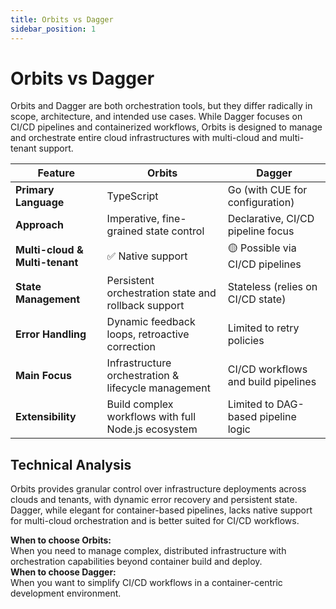 ```yaml
---
title: Orbits vs Dagger
sidebar_position: 1
---
```


# Orbits vs Dagger

Orbits and Dagger are both orchestration tools, but they differ radically in scope, architecture, and intended use cases. While Dagger focuses on CI/CD pipelines and containerized workflows, Orbits is designed to manage and orchestrate entire cloud infrastructures with multi-cloud and multi-tenant support.

| Feature                        | Orbits                                               | Dagger                               |
|--------------------------------|------------------------------------------------------|--------------------------------------|
| **Primary Language**           | TypeScript                                           | Go (with CUE for configuration)     |
| **Approach**                   | Imperative, fine-grained state control               | Declarative, CI/CD pipeline focus   |
| **Multi-cloud & Multi-tenant** | ✅ Native support                                     | 🟡 Possible via CI/CD pipelines      |
| **State Management**           | Persistent orchestration state and rollback support  | Stateless (relies on CI/CD state)   |
| **Error Handling**             | Dynamic feedback loops, retroactive correction       | Limited to retry policies            |
| **Main Focus**                 | Infrastructure orchestration & lifecycle management  | CI/CD workflows and build pipelines |
| **Extensibility**              | Build complex workflows with full Node.js ecosystem  | Limited to DAG-based pipeline logic |

## Technical Analysis   
Orbits provides granular control over infrastructure deployments across clouds and tenants, with dynamic error recovery and persistent state. Dagger, while elegant for container-based pipelines, lacks native support for multi-cloud orchestration and is better suited for CI/CD workflows.

**When to choose Orbits:**  
When you need to manage complex, distributed infrastructure with orchestration capabilities beyond container build and deploy.  
**When to choose Dagger:**  
When you want to simplify CI/CD workflows in a container-centric development environment.
